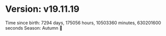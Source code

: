 # Version: v19.11.19
Time since birth: 7294 days, 175056 hours, 10503360 minutes, 630201600 seconds
Season: Autumn 🍁
